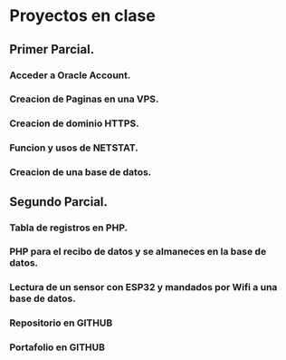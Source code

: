 # Proyectos en clase

## Primer Parcial.

### Acceder a Oracle Account.

### Creacion de Paginas en una VPS.

### Creacion de dominio HTTPS.

### Funcion y usos de NETSTAT.

### Creacion de una base de datos.

## Segundo Parcial.

### Tabla de registros en PHP.

### PHP para el recibo de datos y se almaneces en la base de datos.

### Lectura de un sensor con ESP32 y mandados por Wifi a una base de datos.

### Repositorio en GITHUB

### Portafolio en GITHUB


